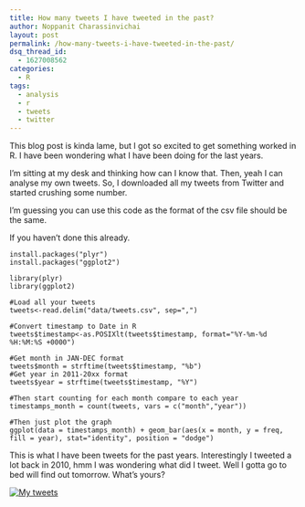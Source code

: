 ```yaml
---
title: How many tweets I have tweeted in the past?
author: Noppanit Charassinvichai
layout: post
permalink: /how-many-tweets-i-have-tweeted-in-the-past/
dsq_thread_id:
  - 1627008562
categories:
  - R
tags:
  - analysis
  - r
  - tweets
  - twitter
---
```

This blog post is kinda lame, but I got so excited to get something worked in R. I have been wondering what I have been doing for the last years.

I&#8217;m sitting at my desk and thinking how can I know that. Then, yeah I can analyse my own tweets. So, I downloaded all my tweets from Twitter and started crushing some number. 

I&#8217;m guessing you can use this code as the format of the csv file should be the same. 

If you haven&#8217;t done this already.

```
install.packages("plyr")
install.packages("ggplot2")
```

```
library(plyr)
library(ggplot2)

#Load all your tweets
tweets<-read.delim("data/tweets.csv", sep=",")

#Convert timestamp to Date in R
tweets$timestamp<-as.POSIXlt(tweets$timestamp, format="%Y-%m-%d %H:%M:%S +0000")

#Get month in JAN-DEC format
tweets$month = strftime(tweets$timestamp, "%b")
#Get year in 2011-20xx format
tweets$year = strftime(tweets$timestamp, "%Y")

#Then start counting for each month compare to each year
timestamps_month = count(tweets, vars = c("month","year"))

#Then just plot the graph
ggplot(data = timestamps_month) + geom_bar(aes(x = month, y = freq, fill = year), stat="identity", position = "dodge")

```

This is what I have been tweets for the past years. Interestingly I tweeted a lot back in 2010, hmm I was wondering what did I tweet. Well I gotta go to bed will find out tomorrow. What&#8217;s yours?

[<img src="http://www.noppanit.com/wp-content/uploads/2013/08/Screen-Shot-2013-08-22-at-00.21.04.png" alt="My tweets" class="aligncenter size-full wp-image-1151 cool_border" />][1]

 [1]: http://www.noppanit.com/wp-content/uploads/2013/08/Screen-Shot-2013-08-22-at-00.21.04.png
